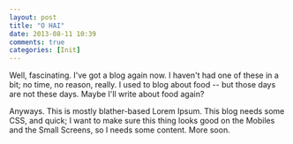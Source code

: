 ```yaml
---
layout: post
title: "O HAI"
date: 2013-08-11 10:39
comments: true
categories: [Init]
---
```


Well, fascinating. I've got a blog again now. I haven't had one of these in a bit; no time, no reason, really. I used to blog about food -- but those days are not these days. Maybe I'll write about food again?

Anyways. This is mostly blather-based Lorem Ipsum. This blog needs some CSS, and quick; I want to make sure this thing looks good on the Mobiles and the Small Screens, so I needs some content. More soon.
